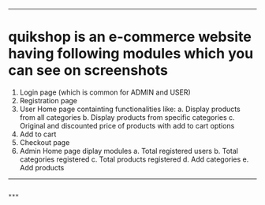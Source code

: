 _____________________________________________________________________________________
# quikshop is an e-commerce website having following modules which you can see on screenshots
1. Login page (which is common for ADMIN and USER)
2. Registration page
3. User Home page containting functionalities like:
    a. Display products from all categories
    b. Display products from specific categories
    c. Original and discounted price of products with add to cart options
4. Add to cart
5. Checkout page
6. Admin Home page diplay modules
    a. Total registered users
    b. Total categories registered
    c. Total products registered
    d. Add categories
    e. Add products
_____________________________________________________________________________________
                                                                                  ***
